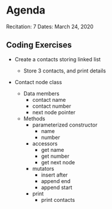 # Agenda

Recitation: 7 Dates: March 24, 2020

## Coding Exercises

- Create a contacts storing linked list

  - Store 3 contacts, and print details

- Contact node class
  - Data members
    - contact name
    - contact number
    - next node pointer
  - Methods
    - parameterized constructor
      - name
      - number
    - accessors
      - get name
      - get number
      - get next node
    - mutators
      - insert after
      - append end
      - append start
    - print
      - print contacts
